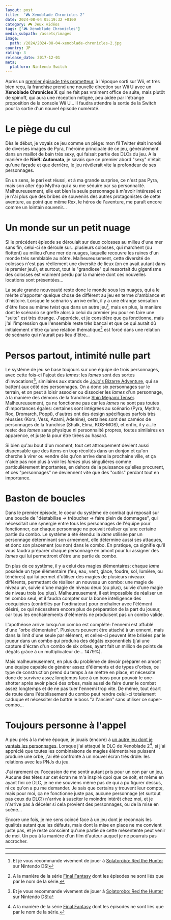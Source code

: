 ```yaml
---
layout: post
title:  "🎮 Xenoblade Chronicles 2"
date: 2024-08-04 05:19:32 +0100
category: 🎮 Jeux vidéos
tags: ["🎮 Xenoblade Chronicles"]
media_subpath: /assets/images
image:
  path: /2024/2024-08-04-xenoblade-chronicles-2.jpg
country: JP
rating: 3
release_date: 2017-12-01
meta:
  platform: Nintendo Switch
---
```


Après un [premier épisode très prometteur](/posts/xenoblade-chronicles/), à l'époque sorti sur Wii, et très bien reçu, la franchise prend une nouvelle direction sur Wii U avec un **Xenoblade Chronicles X** qui ne fait pas vraiment office de suite, mais plutôt de spinoff, qui aura une réception mitigée, peu aidée par l'étrange proposition de la console Wii U... Il faudra attendre la sortie de la Switch pour la sortie d'un nouvel épisode numéroté.

# Le piège du cul

Dès le début, je voyais ce jeu comme un piège: mon fil Twitter était inondé de diverses images de Pyra, l'héroïne principale de ce jeu, généralement dans un maillot de bain très sexy, qui faisait partie des DLCs du jeu. A la manière de **NieR: Automata**, je savais que ce premier abord "sexy" n'était qu'une façade et que derrière, le jeu révélerait vite la profondeur de ses personnages.

En un sens, le pari est réussi, et à ma grande surprise, ce n'est pas Pyra, mais son alter égo Mythra qui a su me séduire par sa personnalité. Malheureusement, elle est bien la seule personnage à m'avoir intéressé et je n'ai plus que des bribes de souvenirs des autres protagonistes de cette aventure, au point que même Rex, le héros de l'aventure, me paraît encore comme un lointain souvenir...

# Un monde sur un petit nuage

Si le précédent épisode se déroulait sur deux colosses au milieu d'une mer sans fin, celui-ci se déroule sur...plusieurs colosses, qui marchent (ou flottent) au milieu d'une mer de nuages, laquelle recouvre les ruines d'un monde très semblable au nôtre. Malheureusement, cette diversité de colosses n'est pas réellement une diversité de lieux (on en avait autant dans le premier jeu!), et surtout, tout le "grandiose" qui ressortait du gigantisme des colosses est vraiment perdu par la manière dont ces nouvelles locations sont présentées...

La seule grande nouveauté reste donc le monde sous les nuages, qui a le mérite d'apporter quelque chose de diffèrent au jeu en terme d'ambiance et d'histoire. Lorsque le scénario y arrive enfin, il y a une étrange sensation d'être face au même twist que dans un autre jeu[^1], mais en plus, la manière dont le scénario se greffe alors à celui du premier jeu pour en faire une "suite" est très étrange. J'apprécie, et je considère que ça fonctionne, mais j'ai l'impression que l'ensemble reste très bancal et que ce qui aurait dû initialement n'être qu'une relation thématique[^2] est forcé dans une relation de scénario qui n'aurait pas lieu d'être...

# Persos partout, intimité nulle part

Le système de jeu se base toujours sur une équipe de trois personnages, avec cette fois-ci l'ajout des *lames*: les *lames* sont des sortes d'invocations[^1], similaires aux stands de [<i class="fab fa-wikipedia-w"></i> JoJo's Bizarre Adventure](https://fr.wikipedia.org/wiki/JoJo%27s_Bizarre_Adventure), qui se battent aux côté des personnages. On a donc six personnages sur le terrain, et on peut à loisir associer ou dissocier les *lames* d'un personnage, à la manière des démons de la franchise [<i class="fab fa-wikipedia-w"></i> Shin Megami Tensei](https://fr.wikipedia.org/wiki/Shin_Megami_Tensei). Malheureusement, ça ne fonctionne pas car les *lames* ne sont pas toutes d'importances égales: certaines sont intégrées au scénario (Pyra, Mythra, Roc, Dromarch, Poppi), d'autres ont des design spécifiques parfois très réussies (Kora, Vess, Azami, Adenine), certaines sont des caméos de personnages de la franchise (Shulk, Elma, KOS-MOS), et enfin, il y a...le reste: des *lames* sans physique ni personnalité propres, toutes similaires en apparence, et juste là pour être tirées au hasard.

Si bien qu'au bout d'un moment, tout cet attroupement devient aussi dispensable que des items en trop récoltés dans un donjon et qu'on cherche à virer ou vendre dès qu'on arrive dans la prochaine ville, et ça n'aide pas non plus à voir les *lames* plus singulières comme particulièrement importantes, en dehors de la puissance qu'elles procurent, et ces "personnages" ne deviennent vite que des "outils" perdant tout en importance.

# Baston de boucles

Dans le premier épisode, le coeur du système de combat qui reposait sur une boucle de "déstabilise -> trébucher -> faire plein de dommages", qui nécessitait une synergie entre tous les personnages de l'équipe pour fonctionner, car chaque personnage ne pouvait réaliser qu'une certaine partie du combo. Le système a été étendu: la *lame* utilisée par un personnage déterminant son armement, elle détermine aussi ses attaques, et donc son placement (ou non) dans le combo. En pratique, ça signifie qu'il vous faudra préparer chaque personnage en amont pour lui assigner des *lames* qui lui permettront d'être une partie du combo.

En plus de ce système, il y a celui des magies élémentaires: chaque *lame* possède un type élémentaire (feu, eau, vent, glace, foudre, sol, lumière, ou ténèbres) qui lui permet d'utiliser des magies de plusieurs niveaux différents, permettant de réaliser un nouveau un combo: une magie de niveau un, suivie d'une magie de niveau deux (ou plus), suivie d'une magie de niveau trois (ou plus). Malheureusement, il est impossible de réaliser un tel combo seul, et il faudra compter sur la bonne intelligence des coéquipiers (contrôlés par l'ordinateur) pour enchaîner avec l'élément désiré, ce qui nécessitera encore plus de préparation de la part du joueur, car tous les enchainements d'éléments ne produisent pas un combo valide.

L'apothéose arrive lorsqu'un combo est complété: l'ennemi est affublé d'une "orbe élémentaire". Plusieurs peuvent être attaché à un ennemi, mais dans la limit d'une seule par élément, et celles-ci peuvent être brisées par le joueur dans un combo qui produira des dégâts exponentiels (j'ai une capture d'écran d'un combo de six orbes, ayant fait un million de points de dégâts grâce à un multiplicateur de... 1479%).

Mais malheureusement, en plus du problème de devoir préparer en amont une équipe capable de générer assez d'éléments et de types d'orbes, ce type de construction prend du temps à se mettre en place, et nécessite donc de survivre assez longtemps face à un boss pour pouvoir le one-shotter après avoir placé des orbes, mais aussi de faire durer le combat assez longtemps et de ne pas tuer l'ennemi trop vite. De même, tout écart de route dans l'établissement du combo peut rendre celui-ci totalement caduque et nécessiter de battre le boss "à l'ancien" sans utiliser ce super-combo...

# Toujours personne à l'appel

A peu près à la même époque, je jouais (encore) à [un autre jeu dont je vantais les personnages](/posts/trails-azure/). Lorsque j'ai attaqué le DLC de Xenoblade 2[^2], si j'ai apprécié que toutes les combinaisons de magies élémentaires puissent produire une orbe, j'ai été confronté à un nouvel écran très drôle: les relations avec les PNJs du jeu.

J'ai rarement eu l'occasion de me sentir autant pris pour un con par un jeu. Aucune des têtes sur cet écran ne m'a inspiré quoi que ce soit, et même en ayant fini ce DLC, je ne me souviens même pas de qui a pu figurer dessus, ni ce qu'on a pu me demander. Je sais que certains y trouvent leur compte, mais pour moi, ça ne fonctionne juste pas, aucune personnage (et surtout pas ceux du DLC!) n'arrive à susciter le moindre intérêt chez moi, et je n'arrive pas à déceler si cela provient des personnages, ou de la mise en scène...

Encore une fois, je me sens coincé face à un jeu dont je reconnais les qualités autant que les défauts, mais dont la mise en place ne me convient juste pas, et je reste conscient qu'une partie de cette mésentente peut venir de moi. Un peu à la manière d'un film d'auteur auquel je ne pourrais pas accrocher.

* * *
[^1]: Et je vous recommande vivement de jouer à [<i class="fab fa-wikipedia-w"></i> Solatorobo: Red the Hunter](https://fr.wikipedia.org/wiki/Solatorobo:_Red_the_Hunter) sur Nintendo DS!
[^2]: A la manière de la série [<i class="fab fa-wikipedia-w"></i> Final Fantasy](https://fr.wikipedia.org/wiki/Final_Fantasy) dont les épisodes ne sont liés que par le nom de la série.
[^3]: Le comble étant qu'en dehors de celles relatives à l'histoire, elles sont invoquées au hasard, comme dans un système de [<i class="fab fa-wikipedia-w"></i> gacha](https://fr.wikipedia.org/wiki/Gacha_(genre_de_jeu_vid%C3%A9o))!
[^4]: Qui est encore une putain de préquelle!

